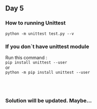 ## Day 5

### How to running Unittest

`python -m unittest test.py --v`

### If you don`t have unittest module

Run this command :  
`pip install unittest --user`  
or  
`python -m pip install unittest --user`

<br/><br/>

### Solution will be updated. Maybe...